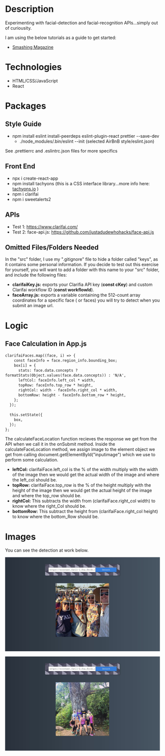 # Description

Experimenting with facial-detection and facial-recognition APIs...simply out of curiousity.

I am using the below tutorials as a guide to get started:

- [Smashing Magazine](https://www.smashingmagazine.com/2020/06/facial-recognition-web-application-react/)

# Technologies

- HTML/CSS/JavaScript
- React

# Packages

## Style Guide

- npm install eslint install-peerdeps eslint-plugin-react prettier --save-dev
  - ./node_modules/.bin/eslint --init (selected AirBnB style/eslint.json)

See .prettierrc and .eslintrc.json files for more specifics

## Front End

- npx i create-react-app
- npm install tachyons (this is a CSS interface library...more info here: [tachyons.io](https://tachyons.io/) )
- npm i clarifai
- npm i sweetalerts2

## APIs

- Test 1: https://www.clarifai.com/
- Test 2: face-api.js: https://github.com/justadudewhohacks/face-api.js

## Omitted Files/Folders Needed

In the "src" folder, I use my ".gitignore" file to hide a folder called "keys", as it contains some personal information. If you decide to test out this exercise for yourself, you will want to add a folder with this name to your "src" folder, and include the following files:

- **clarifaiKey.js:** exports your Clarifia API key (**const cKey**) and custom Clarifai workflow ID (**const workflowId**).
- **faceArray.js:** exports a variable containing the 512-count array coordinates for a specific face ( or faces) you will try to detect when you submit an image url.

# Logic

## Face Calculation in App.js

```
clarifaiFaces.map((face, i) => {
    const faceInfo = face.region_info.bounding_box;
    box[i] = {
      stats: face.data.concepts ? formatStats(Object.values(face.data.concepts)) : 'N/A',
      leftCol: faceInfo.left_col * width,
      topRow: faceInfo.top_row * height,
      rightCol: width - faceInfo.right_col * width,
      bottomRow: height - faceInfo.bottom_row * height,
    };
  });

  this.setState({
    box,
  });
};
```

The calculateFaceLocation function recieves the response we get from the API when we call it in the onSubmit method. Inside the calculateFaceLocation method, we assign image to the element object we get from calling document.getElementById("inputimage") which we use to perform some calculation.

- **leftCol:** clarifaiFace.left_col is the % of the width multiply with the width of the image then we would get the actual width of the image and where the left_col should be.
- **topRow:** clarifaiFace.top_row is the % of the height multiply with the height of the image then we would get the actual height of the image and where the top_row should be.
- **rightCol:** This subtracts the width from (clarifaiFace.right_col width) to know where the right_Col should be.
- **bottomRow:** This subtract the height from (clarifaiFace.right_col height) to know where the bottom_Row should be.

# Images

You can see the detection at work below.

![Squad at Jazz Fest](/readMe/1.JPG)

![Squad on hike in Colorado](/readMe/2.JPG)
